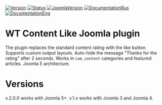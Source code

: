 [![Version](https://img.shields.io/github/release/sergeytolkachyov/wt-content-like.svg?label=Version)](https://web-tolk.ru/dev/joomla-plugins/wt-content-like?utm_source=github) [![Status](https://img.shields.io/badge/Status-stable-green.svg)]() [![JoomlaVersion](https://img.shields.io/badge/Joomla-4.2-orange.svg)]() [![DocumentationRus](https://img.shields.io/badge/Documentation-rus-blue.svg)](https://web-tolk.ru/dev/joomla-plugins/wt-content-like.html?utm_source=github) [![DocumentationEng](https://img.shields.io/badge/Documentation-eng-blueviolet.svg)](https://web-tolk.ru/en/dev/joomla-plugins/wt-content-like.html?utm_source=github)
# WT Content Like Joomla plugin
The plugin replaces the standard content rating with the like button. Supports custom output layouts. Auto-hide the message "Thanks for the rating" after 2 seconds. Works in `com_content` categories and featured articles. Joomla 5 architecture.
# Versions
v.2.0.0 works with Joomla 5+.
v.1.x works with Joomla 3 and Joomla 4.
